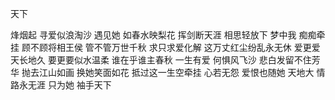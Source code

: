 天下


烽烟起 寻爱似浪淘沙
遇见她 如春水映梨花
挥剑断天涯 相思轻放下
梦中我 痴痴牵挂
顾不顾将相王侯
管不管万世千秋
求只求爱化解
这万丈红尘纷乱永无休
爱更爱天长地久
要更要似水温柔
谁在乎谁主春秋
一生有爱 何惧风飞沙
悲白发留不住芳华
抛去江山如画 换她笑面如花
抵过这一生空牵挂
心若无怨 爱恨也随她
天地大 情路永无涯
只为她 袖手天下